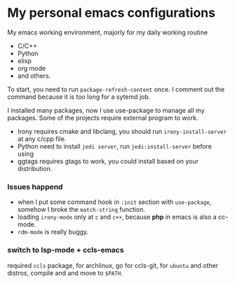 # My personal emacs configurations

My emacs working environment, majorly for my daily working routine
- C/C++
- Python
- elisp
- org mode
- and others.

To start, you need to run `package-refresh-content` once. I comment out the
command because it is too long for a sytemd job.

I installed many packages, now I use use-package to manage all my packages. Some
of the projects require external program to work.

- Irony requires cmake and libclang, you should run `irony-install-server` at any
  c/cpp file.
- Python need to install `jedi server`, run `jedi:install-server` before using
- ggtags requires gtags to work, you could install based on your distribution.



### Issues happend
- when I put some command hook in `:init` section with `use-package`, somehow I
  broke the `match-string` function.
- loading `irony-mode` only at `c` and `c++`, because **php** in emacs is also a
  cc-mode.
- `rdm-mode` is really buggy.


### switch to lsp-mode + ccls-emacs
required `ccls` package, for archlinux, go for ccls-git, for `ubuntu` and other
distros, compile and and move to `$PATH`.
